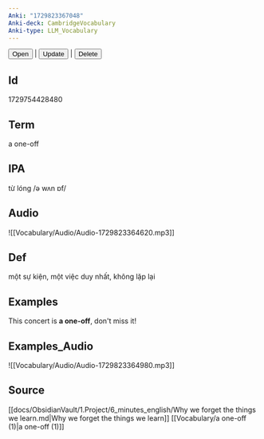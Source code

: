```yaml
---
Anki: "1729823367048"
Anki-deck: CambridgeVocabulary
Anki-type: LLM_Vocabulary
---
```

<button class="anki-btn-open">Open</button> | <button class="anki-btn-update">Update</button> | <button class="anki-btn-delete">Delete</button>

## Id
1729754428480
## Term
a one-off
## IPA
từ lóng /ə wʌn ɒf/
## Audio
 ![[Vocabulary/Audio/Audio-1729823364620.mp3]]
## Def
 một sự kiện, một việc duy nhất, không lặp lại

## Examples
This concert is **a one-off**, don't miss it! 

## Examples_Audio
![[Vocabulary/Audio/Audio-1729823364980.mp3]]
## Source
 [[docs/ObsidianVault/1.Project/6_minutes_english/Why we forget the things we learn.md|Why we forget the things we learn]] [[Vocabulary/a one-off (1)|a one-off (1)]]
